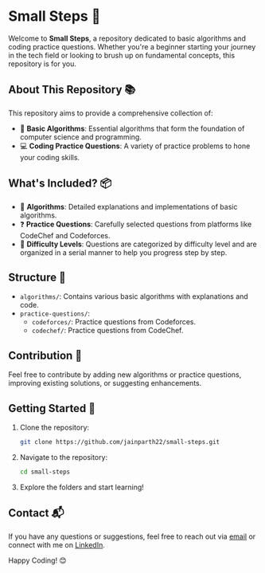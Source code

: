 # Small Steps 🚀

Welcome to **Small Steps**, a repository dedicated to basic algorithms and coding practice questions. Whether you're a beginner starting your journey in the tech field or looking to brush up on fundamental concepts, this repository is for you.

## About This Repository 📚

This repository aims to provide a comprehensive collection of:

- 🧠 **Basic Algorithms**: Essential algorithms that form the foundation of computer science and programming.
- 💻 **Coding Practice Questions**: A variety of practice problems to hone your coding skills.

## What's Included? 📦

- 📝 **Algorithms**: Detailed explanations and implementations of basic algorithms.
- ❓ **Practice Questions**: Carefully selected questions from platforms like CodeChef and Codeforces.
- 🎯 **Difficulty Levels**: Questions are categorized by difficulty level and are organized in a serial manner to help you progress step by step.

## Structure 📂

- `algorithms/`: Contains various basic algorithms with explanations and code.
- `practice-questions/`: 
  - `codeforces/`: Practice questions from Codeforces.
  - `codechef/`: Practice questions from CodeChef.
  

## Contribution 🤝

Feel free to contribute by adding new algorithms or practice questions, improving existing solutions, or suggesting enhancements. 

## Getting Started 🚀

1. Clone the repository:
    ```sh
    git clone https://github.com/jainparth22/small-steps.git
    ```
2. Navigate to the repository:
    ```sh
    cd small-steps
    ```
3. Explore the folders and start learning!

## Contact 📬

If you have any questions or suggestions, feel free to reach out via [email](jain22parth@gmail.com) or connect with me on [LinkedIn](https://www.linkedin.com/in/jainparth22).

Happy Coding! 😊
